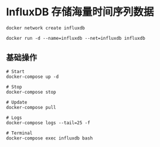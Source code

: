 # InfluxDB 存储海量时间序列数据

```shell
docker network create influxdb
```

```shell
docker run -d --name=influxdb --net=influxdb influxdb
```

## 基础操作

```shell
# Start
docker-compose up -d

# Stop
docker-compose stop

# Update
docker-compose pull

# Logs
docker-compose logs --tail=25 -f

# Terminal
docker-compose exec influxdb bash
```
